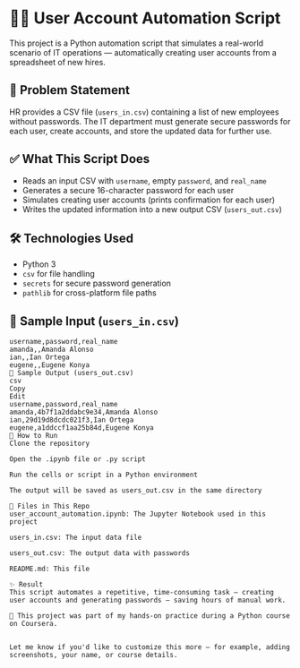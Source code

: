 # 🧑‍💻 User Account Automation Script

This project is a Python automation script that simulates a real-world scenario of IT operations — automatically creating user accounts from a spreadsheet of new hires.

## 📌 Problem Statement

HR provides a CSV file (`users_in.csv`) containing a list of new employees without passwords. The IT department must generate secure passwords for each user, create accounts, and store the updated data for further use.

## ✅ What This Script Does

- Reads an input CSV with `username`, empty `password`, and `real_name`
- Generates a secure 16-character password for each user
- Simulates creating user accounts (prints confirmation for each user)
- Writes the updated information into a new output CSV (`users_out.csv`)

## 🛠 Technologies Used

- Python 3
- `csv` for file handling
- `secrets` for secure password generation
- `pathlib` for cross-platform file paths

## 🧾 Sample Input (`users_in.csv`)

```csv
username,password,real_name
amanda,,Amanda Alonso
ian,,Ian Ortega
eugene,,Eugene Konya
💾 Sample Output (users_out.csv)
csv
Copy
Edit
username,password,real_name
amanda,4b7f1a2ddabc9e34,Amanda Alonso
ian,29d19d8dcdc021f3,Ian Ortega
eugene,a1ddccf1aa25b84d,Eugene Konya
🚀 How to Run
Clone the repository

Open the .ipynb file or .py script

Run the cells or script in a Python environment

The output will be saved as users_out.csv in the same directory

📂 Files in This Repo
user_account_automation.ipynb: The Jupyter Notebook used in this project

users_in.csv: The input data file

users_out.csv: The output data with passwords

README.md: This file

✨ Result
This script automates a repetitive, time-consuming task — creating user accounts and generating passwords — saving hours of manual work.

📌 This project was part of my hands-on practice during a Python course on Coursera.


Let me know if you'd like to customize this more — for example, adding screenshots, your name, or course details.
